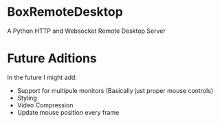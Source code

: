 # BoxRemoteDesktop
A Python HTTP and Websocket Remote Desktop Server
# Future Aditions
In the future I might add:
<ul>
  <li>Support for multipule monitors (Basically just proper mouse controls)</li>
  <li>Styling</li>
  <li>Video Compression</li>
  <li>Update mouse position every frame</li>
</ul>
